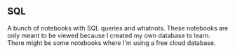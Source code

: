 <h2>SQL</h2>
A bunch of notebooks with SQL queries and whatnots.
These notebooks are only meant to be viewed because I created my own database to learn.
There might be some notebooks where I'm using a free cloud database.
